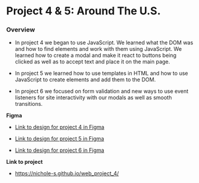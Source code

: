 # Project 4 & 5: Around The U.S.

### Overview

* In project 4 we began to use JavaScript. We learned what the DOM was and how to find elements and work with them using JavaScript. We learned how to create a modal and make it react to buttons being clicked as well as to accept text and place it on the main page. 

* In project 5 we learned how to use templates in HTML and how to use JavaScript to create elements and add them to the DOM. 

* In project 6 we focused on form validation and new ways to use event listeners for site interactivity with our modals as well as smooth transitions.



**Figma**

* [Link to design for project 4 in Figma](https://www.figma.com/file/mUgu8OSHWE0M6p6vfwmdu9/Sprint-4-Around-The-U.S.-desktop-mobile?node-id=0%3A1)

* [Link to design for project 5 in Figma](https://www.figma.com/file/avLHzpJw2dmU2NaDATZ6CX/Sprint-5%3A-Around-The-U.S.-%2F-desktop-%2B-mobile?node-id=0%3A1)

* [Link to design for project 6 in Figma](https://www.figma.com/file/KUbYgXnYElfzxCbcrlsOCE/Sprint-6%3A-Around-The-U.S.?node-id=0%3A1)


**Link to project**

* https://nichole-s.github.io/web_project_4/
